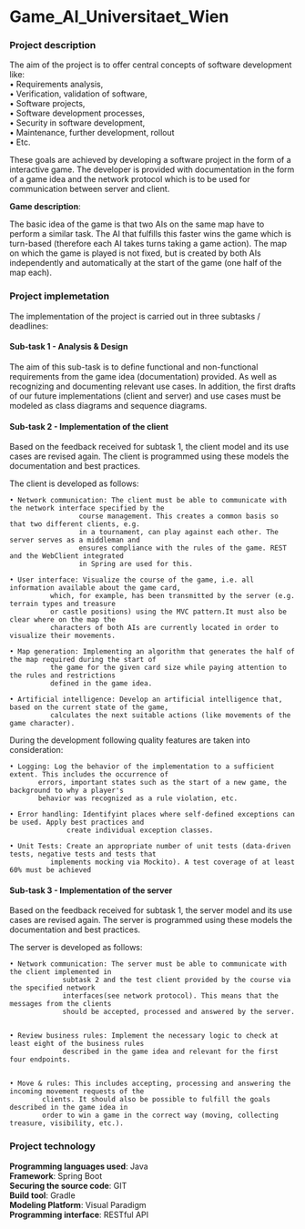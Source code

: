 # Game_AI_Universitaet_Wien


### Project description


The aim of the project is to offer central concepts of software development like:<br/>
• Requirements analysis,<br/>
• Verification, validation of software,<br/>
• Software projects,<br/>
• Software development processes,<br/>
• Security in software development,<br/>
• Maintenance, further development, rollout<br/>
• Etc.<br/>


These goals are achieved by developing a software project in the form of a interactive game. The developer is provided with documentation in the form of 
a game idea and the network protocol which is to be used for communication between server and client.


**Game description**:

The basic idea of the game is that two AIs on the same map have to perform a similar task. The AI that fulfills this faster wins the game which
is turn-based (therefore each AI takes turns taking a game action). The map on which the game is played is not fixed, but is created by both AIs
independently and automatically at the start of the game (one half of the map each).



### Project implemetation


The implementation of the project is carried out in three subtasks / deadlines:



#### Sub-task 1 - Analysis & Design 


The aim of this sub-task is to define functional and non-functional requirements 
from the game idea (documentation) provided. As well as recognizing and documenting relevant use cases. In addition, 
the first drafts of our future implementations (client and server) and use cases must be modeled as class diagrams and sequence diagrams.



#### Sub-task 2 - Implementation of the client 


Based on the feedback received for subtask 1, the client model and its use cases are revised again. 
The client is programmed using these models the documentation  and best practices.

The client is developed as follows:

	• Network communication: The client must be able to communicate with the network interface specified by the
			         course management. This creates a common basis so that two different clients, e.g.
			         in a tournament, can play against each other. The server serves as a middleman and
			         ensures compliance with the rules of the game. REST and the WebClient integrated
			         in Spring are used for this.

	• User interface: Visualize the course of the game, i.e. all information available about the game card, 
			  which, for example, has been transmitted by the server (e.g. terrain types and treasure
			  or castle positions) using the MVC pattern.It must also be clear where on the map the 
			  characters of both AIs are currently located in order to visualize their movements.

	• Map generation: Implementing an algorithm that generates the half of the map required during the start of
			  the game for the given card size while paying attention to the rules and restrictions
			  defined in the game idea.

	• Artificial intelligence: Develop an artificial intelligence that, based on the current state of the game,
			  calculates the next suitable actions (like movements of the game character).



During the development following quality features are taken into consideration:

	• Logging: Log the behavior of the implementation to a sufficient extent. This includes the occurrence of
		   errors, important states such as the start of a new game, the background to why a player's
		   behavior was recognized as a rule violation, etc.

	• Error handling: Identifyint places where self-defined exceptions can be used. Apply best practices and
		          create individual exception classes.

	• Unit Tests: Create an appropriate number of unit tests (data-driven tests, negative tests and tests that
 		      implements mocking via Mockito). A test coverage of at least 60% must be achieved


#### Sub-task 3 - Implementation of the server 


Based on the feedback received for subtask 1, the server model and its use cases are revised again. 
The server is programmed using these models the documentation and best practices.

The server is developed as follows:

	• Network communication: The server must be able to communicate with the client implemented in 
				 subtask 2 and the test client provided by the course via the specified network
				 interfaces(see network protocol). This means that the messages from the clients 
				 should be accepted, processed and answered by the server. 


	• Review business rules: Implement the necessary logic to check at least eight of the business rules 
				 described in the game idea and relevant for the first four endpoints.


	• Move & rules: This includes accepting, processing and answering the incoming movement requests of the
			clients. It should also be possible to fulfill the goals described in the game idea in 
			order to win a game in the correct way (moving, collecting treasure, visibility, etc.).


### Project technology


**Programming languages used**: Java <br/>
**Framework**: Spring Boot <br/>
**Securing the source code**: GIT  <br/>
**Build tool**: Gradle  <br/>
**Modeling Platform**: Visual Paradigm <br/>
**Programming interface**: RESTful API <br/>
```
